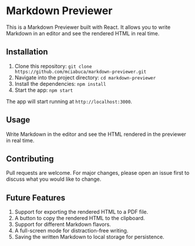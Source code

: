 # Markdown Previewer

This is a Markdown Previewer built with React. It allows you to write Markdown in an editor and see the rendered HTML in real time.


## Installation

1. Clone this repository: `git clone https://github.com/mciabuca/markdown-previewer.git`
2. Navigate into the project directory: `cd markdown-previewer`
3. Install the dependencies: `npm install`
4. Start the app: `npm start`

The app will start running at `http://localhost:3000`.

## Usage

Write Markdown in the editor and see the HTML rendered in the previewer in real time.

## Contributing

Pull requests are welcome. For major changes, please open an issue first to discuss what you would like to change.

## Future Features

1. Support for exporting the rendered HTML to a PDF file.
2. A button to copy the rendered HTML to the clipboard.
3. Support for different Markdown flavors.
4. A full-screen mode for distraction-free writing.
5. Saving the written Markdown to local storage for persistence.

